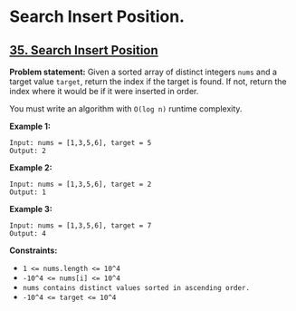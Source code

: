 # Search Insert Position.

## [35. Search Insert Position](https://leetcode.com/problems/search-insert-position/)

**Problem statement:**
Given a sorted array of distinct integers `nums` and a target value `target`, return the index if the target is found. If not, return the index where it would be if it were inserted in order.

You must write an algorithm with `O(log n)` runtime complexity.
 
**Example 1:**

```
Input: nums = [1,3,5,6], target = 5
Output: 2
```

**Example 2:**

```
Input: nums = [1,3,5,6], target = 2
Output: 1
```

**Example 3:**

```
Input: nums = [1,3,5,6], target = 7
Output: 4
```

**Constraints:**

* `1 <= nums.length <= 10^4`
* `-10^4 <= nums[i] <= 10^4`
* `nums contains distinct values sorted in ascending order.`
* `-10^4 <= target <= 10^4`
